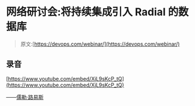 # 网络研讨会:将持续集成引入 Radial 的数据库

> 原文:[https://devops.com/webinar/](https://devops.com/webinar/)

## 录音

[https://www.youtube.com/embed/XjL9sKcP_tQ](https://www.youtube.com/embed/XjL9sKcP_tQ)

——[儒勒·路易斯](https://devops.com/author/jules/)